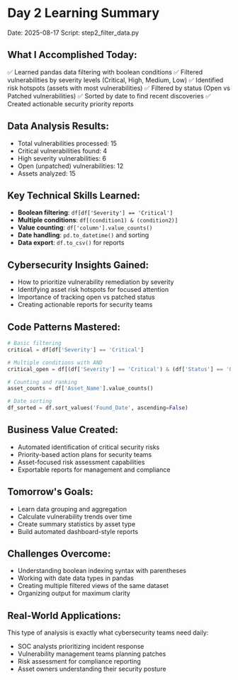 
# Day 2 Learning Summary
Date: 2025-08-17
Script: step2_filter_data.py

## What I Accomplished Today:
✅ Learned pandas data filtering with boolean conditions
✅ Filtered vulnerabilities by severity levels (Critical, High, Medium, Low)
✅ Identified risk hotspots (assets with most vulnerabilities)
✅ Filtered by status (Open vs Patched vulnerabilities) 
✅ Sorted by date to find recent discoveries
✅ Created actionable security priority reports

## Data Analysis Results:
- Total vulnerabilities processed: 15
- Critical vulnerabilities found: 4
- High severity vulnerabilities: 6
- Open (unpatched) vulnerabilities: 12
- Assets analyzed: 15

## Key Technical Skills Learned:
- **Boolean filtering**: `df[df['Severity'] == 'Critical']`
- **Multiple conditions**: `df[(condition1) & (condition2)]`
- **Value counting**: `df['column'].value_counts()`
- **Date handling**: `pd.to_datetime()` and sorting
- **Data export**: `df.to_csv()` for reports

## Cybersecurity Insights Gained:
- How to prioritize vulnerability remediation by severity
- Identifying asset risk hotspots for focused attention  
- Importance of tracking open vs patched status
- Creating actionable reports for security teams

## Code Patterns Mastered:
```python
# Basic filtering
critical = df[df['Severity'] == 'Critical']

# Multiple conditions with AND
critical_open = df[(df['Severity'] == 'Critical') & (df['Status'] == 'Open')]

# Counting and ranking
asset_counts = df['Asset_Name'].value_counts()

# Date sorting
df_sorted = df.sort_values('Found_Date', ascending=False)
```

## Business Value Created:
- Automated identification of critical security risks
- Priority-based action plans for security teams
- Asset-focused risk assessment capabilities
- Exportable reports for management and compliance

## Tomorrow's Goals:
- Learn data grouping and aggregation
- Calculate vulnerability trends over time
- Create summary statistics by asset type
- Build automated dashboard-style reports

## Challenges Overcome:
- Understanding boolean indexing syntax with parentheses
- Working with date data types in pandas
- Creating multiple filtered views of the same dataset
- Organizing output for maximum clarity

## Real-World Applications:
This type of analysis is exactly what cybersecurity teams need daily:
- SOC analysts prioritizing incident response
- Vulnerability management teams planning patches
- Risk assessment for compliance reporting
- Asset owners understanding their security posture
